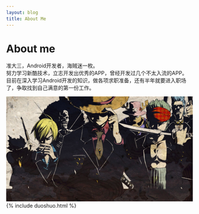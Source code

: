 ```yaml
---
layout: blog
title: About Me
---
```


<link rel="stylesheet" href="/res/css/page.css">
<script src="/res/js/print.js"></script>

<h1 class="about">About me</h1>
<div class="post-main">
准大三，Android开发者，海贼迷一枚。
<br/>
努力学习新酷技术，立志开发出优秀的APP，曾经开发过几个不太入流的APP。
<br/>
目前在深入学习Android开发的知识，做各项求职准备，还有半年就要进入职场了，争取找到自己满意的第一份工作。
<br/>
</div>

![One Piece](/res/img/op.jpg)
{% include duoshuo.html %}